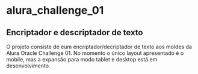 # alura_challenge_01

## Encriptador e descriptador de texto

O projeto consiste de eum encriptador/decriptador de texto aos moldes da Alura Oracle Challenge 01.
No momento o único layout apresentado é o mobile, mas a expansão para modo tablet e desktop está em desenvolvimento.

